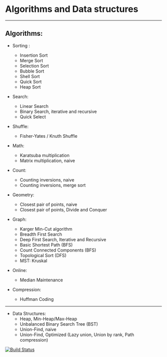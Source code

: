 **Algorithms and Data structures** 
=======
--------

Algorithms:
--

- Sorting : 
	*	Insertion Sort
	*	Merge Sort
	*	Selection Sort
	*	Bubble Sort
	* 	Shell Sort
	*	Quick Sort
	*	Heap Sort

- Search:
	* Linear Search
	* Binary Search, iterative and recursive
	* Quick Select
	
- Shuffle:
	* Fisher-Yates / Knuth Shuffle

- Math:
	* Karatsuba multiplication
	* Matrix multiplication, naive

- Count:
	* Counting inversions, naive
	* Counting inversions, merge sort
	
- Geometry:
	* Closest pair of points, naive
	* Closest pair of points, Divide and Conquer

- Graph:
	* Karger Min-Cut algorithm
	* Breadth First Search
	* Deep First Search, Iterative and Recursive
	* Basic Shortest Path (BFS)
	* Count Connected Components (BFS)
	* Topological Sort (DFS)
	* MST: Kruskal

- Online:
	* Median Maintenance
	
- Compression:
	* Huffman Coding

--------------------------------------
	
- Data Structures:
	* Heap, Min-Heap/Max-Heap
    * Unbalanced Binary Search Tree (BST)
	* Union-Find, naive
	* Union-Find, Optimized (Lazy union, Union by rank, Path compression)
	
[![Build Status](https://drone.io/github.com/franciscoy/algorithms/status.png)](https://drone.io/github.com/franciscoy/algorithms/latest)
